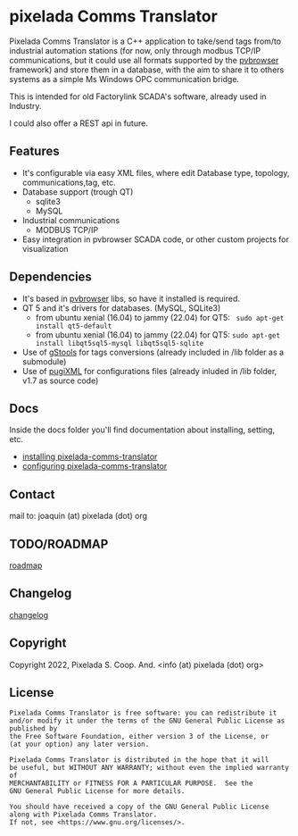 pixelada Comms Translator
========

Pixelada Comms Translator is a C++ application to take/send tags from/to industrial automation stations (for now, only through modbus TCP/IP communications, but it could use all formats supported by the [pvbrowser](http://pvbrowser.de) framework) and store them in a database, with the aim to share it to others systems as a simple Ms Windows OPC communication bridge.

This is intended for old Factorylink SCADA's software, already used in Industry.

I could also offer a REST api in future. 

## Features

+ It's configurable via easy XML files, where edit Database type, topology, communications,tag, etc.
+ Database support (trough QT)
    - sqlite3
    - MySQL
+ Industrial communications
    - MODBUS TCP/IP
+ Easy integration in pvbrowser SCADA code, or other custom projects for visualization

## Dependencies

+ It's based in [pvbrowser](http://pvbrowser.de) libs, so have it installed is required.
+ QT 5 and it's drivers for databases. (MySQL, SQLite3)
    - from ubuntu xenial (16.04) to jammy (22.04)  for QT5: ``` sudo apt-get install qt5-default```
    - from ubuntu xenial (16.04) to jammy (22.04) for QT5: ``` sudo apt-get install libqt5sql5-mysql libqt5sql5-sqlite ```
+ Use of [gStools](https://github.com/gentooza/gStools) for tags conversions (already included in /lib folder as a submodule)
+ Use of [pugiXML](https://github.com/zeux/pugixml) for configurations files (already inluded in /lib folder, v1.7 as source code)

## Docs

Inside the docs folder you'll find documentation about installing, setting, etc.

+ [installing pixelada-comms-translator](docs/installing.md)
+ [configuring pixelada-comms-translator](docs/configuring.md)


## Contact

mail to: joaquin (at) pixelada (dot) org

## TODO/ROADMAP

[roadmap](./ROADMAP.md)

## Changelog

[changelog](./CHANGELOG.md)

## Copyright

Copyright 2022, Pixelada S. Coop. And. <info (at) pixelada (dot) org>

## License

```
Pixelada Comms Translator is free software: you can redistribute it and/or modify it under the terms of the GNU General Public License as published by
the Free Software Foundation, either version 3 of the License, or
(at your option) any later version.

Pixelada Comms Translator is distributed in the hope that it will 
be useful, but WITHOUT ANY WARRANTY; without even the implied warranty of
MERCHANTABILITY or FITNESS FOR A PARTICULAR PURPOSE.  See the
GNU General Public License for more details.

You should have received a copy of the GNU General Public License
along with Pixelada Comms Translator.  
If not, see <https://www.gnu.org/licenses/>.
```
